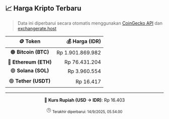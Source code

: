

<!-- HARGA_KRIPTO -->
## 📈 Harga Kripto Terbaru

> Data ini diperbarui secara otomatis menggunakan [CoinGecko API](https://www.coingecko.com/) dan [exchangerate.host](https://exchangerate.host/)

<div align="center">

| 🪙 Token | 💰 Harga (IDR) |
|:------:|---------------:|
| 🟠 **Bitcoin (BTC)**   | Rp 1.901.869.982 |
| 🔵 **Ethereum (ETH)**  | Rp 76.431.204 |
| 🟣 **Solana (SOL)**    | Rp 3.960.554 |
| 🟢 **Tether (USDT)**   | Rp 16.417 |

---

💱 **Kurs Rupiah (USD → IDR)**: Rp 16.403

🕒 <sub>Terakhir diperbarui: 14/9/2025, 05.54.00</sub>

</div>
<!-- /HARGA_KRIPTO -->